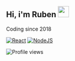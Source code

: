 <div align=>
   <h2><strong>Hi, i'm Ruben <img src="https://media.giphy.com/media/hvRJCLFzcasrR4ia7z/giphy.gif" width="30" ></strong></h2>
   <p>Coding since 2018</p>
</div>

[![React](https://img.shields.io/badge/-react-blue?style=for-the-badge&logoColor=black&logo=react&color=61DAFB)](https://github.com/juanpeter?tab=repositories&q=react&type=&language=)
[![NodeJS](https://img.shields.io/badge/-node.js-green?style=for-the-badge&logoColor=white&logo=node.js&color=339933)]()

<p align=""> <img src="https://komarev.com/ghpvc/?username=RubenFontes&color=blue" alt="Profile views" /> </p>

<!--<p align="">
<img width="334px" src="https://github-readme-stats.vercel.app/api/top-langs/?username=RubenFontes&layout=compact&theme=github_dark"/>
</p>-->
